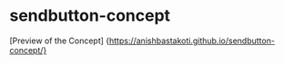# sendbutton-concept

[Preview of the Concept] {https://anishbastakoti.github.io/sendbutton-concept/}
